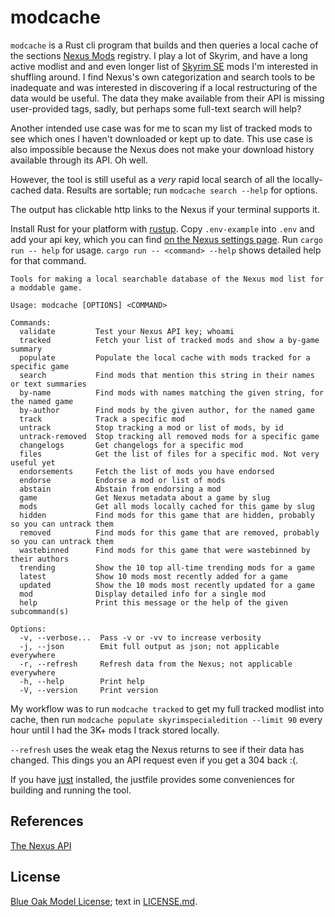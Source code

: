 # modcache

`modcache` is a Rust cli program that builds and then queries a local cache of the sections [Nexus Mods](https://www.nexusmods.com) registry. I play a lot of Skyrim, and have a long active modlist and and even longer list of [Skyrim SE](https://www.nexusmods.com/skyrimspecialedition) mods I'm interested in shuffling around. I find Nexus's own categorization and search tools to be inadequate and was interested in discovering if a local restructuring of the data would be useful. The data they make available from their API is missing user-provided tags, sadly, but perhaps some full-text search will help?

Another intended use case was for me to scan my list of tracked mods to see which ones I haven't downloaded or kept up to date. This use case is also impossible because the Nexus does not make your download history available through its API. Oh well.

However, the tool is still useful as a *very* rapid local search of all the locally-cached data. Results are sortable; run `modcache search --help` for options.

The output has clickable http links to the Nexus if your terminal supports it.

Install Rust for your platform with [rustup](https://rustup.rs). Copy `.env-example` into `.env` and add your api key, which you can find [on the Nexus settings page](https://www.nexusmods.com/users/myaccount?tab=api). Run `cargo run -- help` for usage. `cargo run -- <command> --help` shows detailed help for that command.

```text
Tools for making a local searchable database of the Nexus mod list for a moddable game.

Usage: modcache [OPTIONS] <COMMAND>

Commands:
  validate         Test your Nexus API key; whoami
  tracked          Fetch your list of tracked mods and show a by-game summary
  populate         Populate the local cache with mods tracked for a specific game
  search           Find mods that mention this string in their names or text summaries
  by-name          Find mods with names matching the given string, for the named game
  by-author        Find mods by the given author, for the named game
  track            Track a specific mod
  untrack          Stop tracking a mod or list of mods, by id
  untrack-removed  Stop tracking all removed mods for a specific game
  changelogs       Get changelogs for a specific mod
  files            Get the list of files for a specific mod. Not very useful yet
  endorsements     Fetch the list of mods you have endorsed
  endorse          Endorse a mod or list of mods
  abstain          Abstain from endorsing a mod
  game             Get Nexus metadata about a game by slug
  mods             Get all mods locally cached for this game by slug
  hidden           Find mods for this game that are hidden, probably so you can untrack them
  removed          Find mods for this game that are removed, probably so you can untrack them
  wastebinned      Find mods for this game that were wastebinned by their authors
  trending         Show the 10 top all-time trending mods for a game
  latest           Show 10 mods most recently added for a game
  updated          Show the 10 mods most recently updated for a game
  mod              Display detailed info for a single mod
  help             Print this message or the help of the given subcommand(s)

Options:
  -v, --verbose...  Pass -v or -vv to increase verbosity
  -j, --json        Emit full output as json; not applicable everywhere
  -r, --refresh     Refresh data from the Nexus; not applicable everywhere
  -h, --help        Print help
  -V, --version     Print version
```

My workflow was to run `modcache tracked` to get my full tracked modlist into cache, then run `modcache populate skyrimspecialedition --limit 90` every hour until I had the 3K+ mods I track stored locally.

`--refresh` uses the weak etag the Nexus returns to see if their data has changed. This dings you an API request even if you get a 304 back :(.

If you have [just](https://github.com/casey/just) installed, the justfile provides some conveniences for building and running the tool.

## References

[The Nexus API](https://app.swaggerhub.com/apis-docs/NexusMods/nexus-mods_public_api_params_in_form_data/1.0#/)

## License

[Blue Oak Model License](https://blueoakcouncil.org/license/1.0.0); text in [LICENSE.md](./LICENSE.md).
